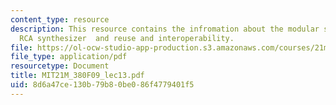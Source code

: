 ```yaml
---
content_type: resource
description: This resource contains the infromation about the modular synthesizers,
  RCA synthesizer  and reuse and interoperability.
file: https://ol-ocw-studio-app-production.s3.amazonaws.com/courses/21m-380-music-and-technology-contemporary-history-and-aesthetics-fall-2009/8d6a47ce130b79b80be086f4779401f5_MIT21M_380F09_lec13.pdf
file_type: application/pdf
resourcetype: Document
title: MIT21M_380F09_lec13.pdf
uid: 8d6a47ce-130b-79b8-0be0-86f4779401f5
---
```

